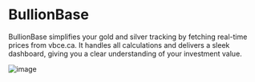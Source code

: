 # BullionBase
BullionBase simplifies your gold and silver tracking by fetching real-time prices from vbce.ca. It handles all calculations and delivers a sleek dashboard, giving you a clear understanding of your investment value.

![image](https://github.com/user-attachments/assets/0b52495c-59fb-45cb-aa75-91c45a85326b)
